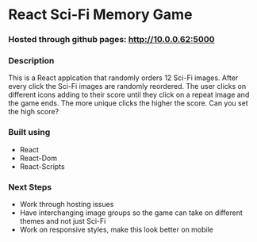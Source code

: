 # React Sci-Fi Memory Game
### Hosted through github pages: http://10.0.0.62:5000

### Description
This is a React applcation that randomly orders 12 Sci-Fi images. After every click the Sci-Fi images are randomly reordered. The user clicks on different icons adding to their score until they click on a repeat image and the game ends. The more unique clicks the higher the score. Can you set the high score?

### Built using
- React
- React-Dom
- React-Scripts

### Next Steps
- Work through hosting issues
- Have interchanging image groups so the game can take on different themes and not just Sci-Fi
- Work on responsive styles, make this look better on mobile
